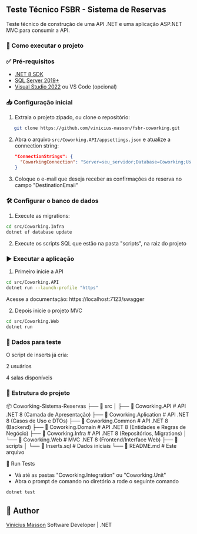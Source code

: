 ## Teste Técnico FSBR - Sistema de Reservas

Teste técnico de construção de uma API .NET e uma aplicação ASP.NET MVC para consumir a API.

### 🚀 Como executar o projeto

### ✅ Pré-requisitos

- [.NET 8 SDK](https://dotnet.microsoft.com/en-us/download/dotnet/8.0)
- [SQL Server 2019+](https://www.microsoft.com/pt-br/sql-server/sql-server-downloads)
- [Visual Studio 2022](https://visualstudio.microsoft.com/) ou VS Code (opcional)

### 📥 Configuração inicial

1. Extraia o projeto zipado, ou clone o repositório:
```bash
   git clone https://github.com/vinicius-masson/fsbr-coworking.git
```
2. Abra o arquivo `src/Coworking.API/appsettings.json` e atualize a connection string:
   ```json
   "ConnectionStrings": {
     "CoworkingConnection": "Server=seu_servidor;Database=Coworking;User Id=seu_usuario;Password=sua_senha;TrustServerCertificate=true;"
   }
   ```
3. Coloque o e-mail que deseja receber as confirmações de reserva no campo "DestinationEmail"

### 🛠️ Configurar o banco de dados

1. Execute as migrations:

```bash
cd src/Coworking.Infra
dotnet ef database update
```

2. Execute os scripts SQL que estão na pasta "scripts", na raiz do projeto


### ▶️ Executar a aplicação

1. Primeiro inicie a API

```bash
cd src/Coworking.API
dotnet run --launch-profile "https"
```
Acesse a documentação: https://localhost:7123/swagger

2. Depois inicie o projeto MVC

```bash
cd src/Coworking.Web
dotnet run
```

### 🧪 Dados para teste

O script de inserts já cria:

2 usuários

4 salas disponíveis

### 🔧 Estrutura do projeto

📦 Coworking-Sistema-Reservas
├── 📂 src
│   ├── 📂 Coworking.API         # API .NET 8 (Camada de Apresentação)
	├── 📂 Coworking.Aplication  # API .NET 8 (Casos de Uso e DTOs)
	├── 📂 Coworking.Common      # API .NET 8 (Backend)
	├── 📂 Coworking.Domain      # API .NET 8 (Entidades e Regras de Negócio)
	├── 📂 Coworking.Infra       # API .NET 8 (Repositórios, Migrations)
│   └── 📂 Coworking.Web         # MVC .NET 8 (Frontend/Interface Web)
├── 📂 scripts
│   └── 📄 Inserts.sql           # Dados iniciais
└── 📄 README.md                 # Este arquivo



🧪 Run Tests

- Vá até as pastas "Coworking.Integration" ou "Coworking.Unit"
- Abra o prompt de comando no diretório a rode o seguinte comando

```bash
dotnet test
```

## 👤 Author
[Vinicius Masson](https://www.linkedin.com/in/vinicius-masson/)
Software Developer | .NET
